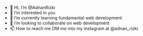 - 👋 Hi, I’m @AdnanRizki
- 👀 I’m interested in you
- 🌱 I’m currently learning fundamental web development
- 💞️ I’m looking to collaborate on web development
- 📫 How to reach me DM me into my instagram at @adnan_rizki

<!---
AdnanRizki/AdnanRizki is a ✨ special ✨ repository because its `README.md` (this file) appears on your GitHub profile.
You can click the Preview link to take a look at your changes.
--->
